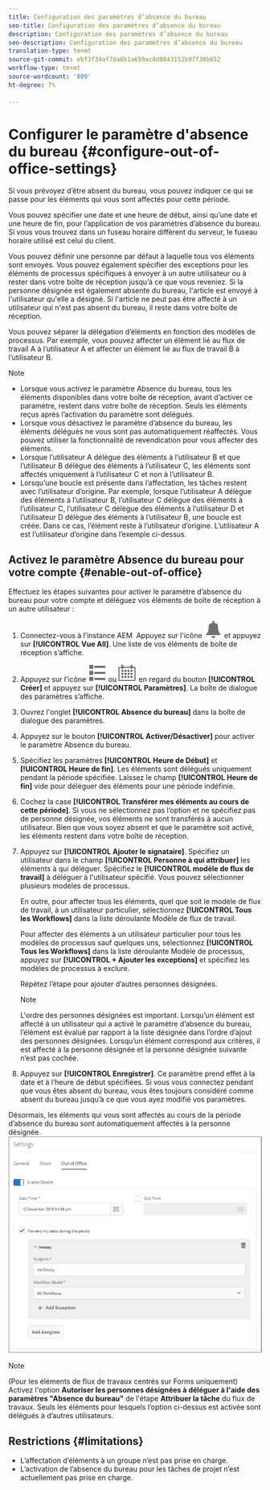 ```yaml
---
title: Configuration des paramètres d’absence du bureau
seo-title: Configuration des paramètres d’absence du bureau
description: Configuration des paramètres d’absence du bureau
seo-description: Configuration des paramètres d’absence du bureau
translation-type: tm+mt
source-git-commit: ebf3f34af7da6b1a659ac8d8843152b97f30b652
workflow-type: tm+mt
source-wordcount: '809'
ht-degree: 7%

---
```




# Configurer le paramètre d&#39;absence du bureau {#configure-out-of-office-settings}

Si vous prévoyez d’être absent du bureau, vous pouvez indiquer ce qui se passe pour les éléments qui vous sont affectés pour cette période.

Vous pouvez spécifier une date et une heure de début, ainsi qu’une date et une heure de fin, pour l’application de vos paramètres d’absence du bureau. Si vous vous trouvez dans un fuseau horaire différent du serveur, le fuseau horaire utilisé est celui du client.

Vous pouvez définir une personne par défaut à laquelle tous vos éléments sont envoyés. Vous pouvez également spécifier des exceptions pour les éléments de processus spécifiques à envoyer à un autre utilisateur ou à rester dans votre boîte de réception jusqu’à ce que vous reveniez. Si la personne désignée est également absente du bureau, l&#39;article est envoyé à l&#39;utilisateur qu&#39;elle a désigné. Si l&#39;article ne peut pas être affecté à un utilisateur qui n&#39;est pas absent du bureau, il reste dans votre boîte de réception.

Vous pouvez séparer la délégation d’éléments en fonction des modèles de processus. Par exemple, vous pouvez affecter un élément lié au flux de travail A à l’utilisateur A et affecter un élément lié au flux de travail B à l’utilisateur B.


>[!NOTE]
>
>* Lorsque vous activez le paramètre Absence du bureau, tous les éléments disponibles dans votre boîte de réception, avant d’activer ce paramètre, restent dans votre boîte de réception. Seuls les éléments reçus après l’activation du paramètre sont délégués.
>* Lorsque vous désactivez le paramètre d’absence du bureau, les éléments délégués ne vous sont pas automatiquement réaffectés. Vous pouvez utiliser la fonctionnalité de revendication pour vous affecter des éléments.
>* Lorsque l’utilisateur A délègue des éléments à l’utilisateur B et que l’utilisateur B délègue des éléments à l’utilisateur C, les éléments sont affectés uniquement à l’utilisateur C et non à l’utilisateur B.
>* Lorsqu’une boucle est présente dans l’affectation, les tâches restent avec l’utilisateur d’origine. Par exemple, lorsque l’utilisateur A délègue des éléments à l’utilisateur B, l’utilisateur C délègue des éléments à l’utilisateur C, l’utilisateur C délègue des éléments à l’utilisateur D et l’utilisateur D délègue des éléments à l’utilisateur B, une boucle est créée. Dans ce cas, l’élément reste à l’utilisateur d’origine. L’utilisateur A est l’utilisateur d’origine dans l’exemple ci-dessus.


## Activez le paramètre Absence du bureau pour votre compte {#enable-out-of-office}

Effectuez les étapes suivantes pour activer le paramètre d’absence du bureau pour votre compte et déléguez vos éléments de boîte de réception à un autre utilisateur :

1. Connectez-vous à l’instance AEM  Appuyez sur l&#39;icône ![Boîte de réception](assets/bell.svg) et appuyez sur **[!UICONTROL Vue All]**. Une liste de vos éléments de boîte de réception s’affiche.
1. Appuyez sur l&#39;icône ![Sélecteur de Vue](assets/viewlist.svg) ou ![Sélecteur de Vue](assets/calendar.svg) en regard du bouton **[!UICONTROL Créer]** et appuyez sur **[!UICONTROL Paramètres]**. La boîte de dialogue des paramètres s’affiche.
1. Ouvrez l&#39;onglet **[!UICONTROL Absence du bureau]** dans la boîte de dialogue des paramètres.
1. Appuyez sur le bouton **[!UICONTROL Activer/Désactiver]** pour activer le paramètre Absence du bureau.
1. Spécifiez les paramètres **[!UICONTROL Heure de Début]** et **[!UICONTROL Heure de fin]**. Les éléments sont délégués uniquement pendant la période spécifiée. Laissez le champ **[!UICONTROL Heure de fin]** vide pour déléguer des éléments pour une période indéfinie.
1. Cochez la case **[!UICONTROL Transférer mes éléments au cours de cette période]**. Si vous ne sélectionnez pas l’option et ne spécifiez pas de personne désignée, vos éléments ne sont transférés à aucun utilisateur. Bien que vous soyez absent et que le paramètre soit activé, les éléments restent dans votre boîte de réception.
1. Appuyez sur **[!UICONTROL Ajouter le signataire]**. Spécifiez un utilisateur dans le champ **[!UICONTROL Personne à qui attribuer]** les éléments à qui déléguer. Spécifiez le **[!UICONTROL modèle de flux de travail]** à déléguer à l&#39;utilisateur spécifié. Vous pouvez sélectionner plusieurs modèles de processus.

   En outre, pour affecter tous les éléments, quel que soit le modèle de flux de travail, à un utilisateur particulier, sélectionnez **[!UICONTROL Tous les Workflows]** dans la liste déroulante Modèle de flux de travail. <br>

   Pour affecter des éléments à un utilisateur particulier pour tous les modèles de processus sauf quelques uns, sélectionnez **[!UICONTROL Tous les Workflows]** dans la liste déroulante Modèle de processus, appuyez sur **[!UICONTROL + Ajouter les exceptions]** et spécifiez les modèles de processus à exclure.
   <br>

   Répétez l’étape pour ajouter d’autres personnes désignées. <br>

   >[!NOTE]
   >
   >L&#39;ordre des personnes désignées est important. Lorsqu’un élément est affecté à un utilisateur qui a activé le paramètre d’absence du bureau, l’élément est évalué par rapport à la liste désignée dans l’ordre d’ajout des personnes désignées. Lorsqu’un élément correspond aux critères, il est affecté à la personne désignée et la personne désignée suivante n’est pas cochée.

1. Appuyez sur **[!UICONTROL Enregistrer]**. Ce paramètre prend effet à la date et à l’heure de début spécifiées. Si vous vous connectez pendant que vous êtes absent du bureau, vous êtes toujours considéré comme absent du bureau jusqu’à ce que vous ayez modifié vos paramètres.

Désormais, les éléments qui vous sont affectés au cours de la période d’absence du bureau sont automatiquement affectés à la personne désignée.
![Absence de bureau](assets/out-of-office.png)

>[!NOTE]
>
>(Pour les éléments de flux de travaux centrés sur Forms uniquement) Activez l&#39;option **Autoriser les personnes désignées à déléguer à l&#39;aide des paramètres &quot;Absence du bureau&quot;** de l&#39;étape **Attribuer la tâche** du flux de travaux. Seuls les éléments pour lesquels l’option ci-dessus est activée sont délégués à d’autres utilisateurs.

## Restrictions {#limitations}

* L’affectation d’éléments à un groupe n’est pas prise en charge.
* L’activation de l’absence du bureau pour les tâches de projet n’est actuellement pas prise en charge.
